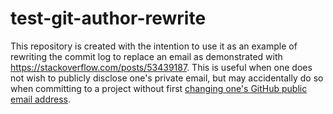 # test-git-author-rewrite
This repository is created with the intention to use it as an example of rewriting the commit log to replace an email as demonstrated with https://stackoverflow.com/posts/53439187. This is useful when one does not wish to publicly disclose one's private email, but may accidentally do so when committing to a project without first [changing one's GitHub public email address](https://github.com/settings/emails).
